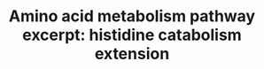 ---
annotations:
- id: PW:0001267
  parent: classic metabolic pathway
  type: Pathway Ontology
  value: histidine degradation pathway
authors:
- Krizzukas
- Egonw
- DeSl
- MaintBot
- Eweitz
citedin: ''
communities: []
description: 'This pathway was created based on findings from the bachelor thesis
  project by Kristin Koppelmaa which investigated vitamin D GWAS results.  Thesis
  DOI: [10.6084/m9.figshare.8796710.v1](https://figshare.com/articles/From_SNPs_to_Pathways_Functional_Interpretation_of_Vitamin_D_GWAS_Results/8796710).
  This pathway shows an excerpt of the WikiPathways amino acid metabolism (WP3925)
  pathway containing the segment between the metabolites histidine and glutamate that
  was extended. The proteins added to the conversion were AMDHD1 and UROC1. Although
  the HAL and FTCD proteins were included in the amino acid metabolism pathway previously,
  the lead SNP rs7487782 which exists in both HAL and AMDHD1, was added to the pathway
  and linked to these two genes. This variant was mapped to these genes during the
  analysis of a dataset originating from PMID: [29343764](https://www.ncbi.nlm.nih.gov/pubmed/29343764).'
last-edited: 2025-10-30
ndex: 6a0085b4-8b6c-11eb-9e72-0ac135e8bacf
organisms:
- Homo sapiens
redirect_from:
- /index.php/Pathway:WP4661
- /instance/WP4661
- /instance/WP4661_r140879
revision: r140879
schema-jsonld:
- '@context': https://schema.org/
  '@id': https://wikipathways.github.io/pathways/WP4661.html
  '@type': Dataset
  creator:
    '@type': Organization
    name: WikiPathways
  description: 'This pathway was created based on findings from the bachelor thesis
    project by Kristin Koppelmaa which investigated vitamin D GWAS results.  Thesis
    DOI: [10.6084/m9.figshare.8796710.v1](https://figshare.com/articles/From_SNPs_to_Pathways_Functional_Interpretation_of_Vitamin_D_GWAS_Results/8796710).
    This pathway shows an excerpt of the WikiPathways amino acid metabolism (WP3925)
    pathway containing the segment between the metabolites histidine and glutamate
    that was extended. The proteins added to the conversion were AMDHD1 and UROC1.
    Although the HAL and FTCD proteins were included in the amino acid metabolism
    pathway previously, the lead SNP rs7487782 which exists in both HAL and AMDHD1,
    was added to the pathway and linked to these two genes. This variant was mapped
    to these genes during the analysis of a dataset originating from PMID: [29343764](https://www.ncbi.nlm.nih.gov/pubmed/29343764).'
  keywords:
  - 2-oxo-glutarate
  - 4I-5PROA
  - AMDHD1
  - Aconitate
  - Alanine
  - Citrate
  - FTCD
  - Fumarate
  - GLUD1
  - GPT2
  - Glutamate
  - HAL
  - Histidine
  - Malate
  - NF-Glu
  - Oxaloacetate
  - Pyruvate
  - Succinate
  - Succinyl-CoA
  - UCA
  - UROC1
  - isocitrate
  license: CC0
  name: 'Amino acid metabolism pathway excerpt: histidine catabolism extension'
seo: CreativeWork
title: 'Amino acid metabolism pathway excerpt: histidine catabolism extension'
wpid: WP4661
---